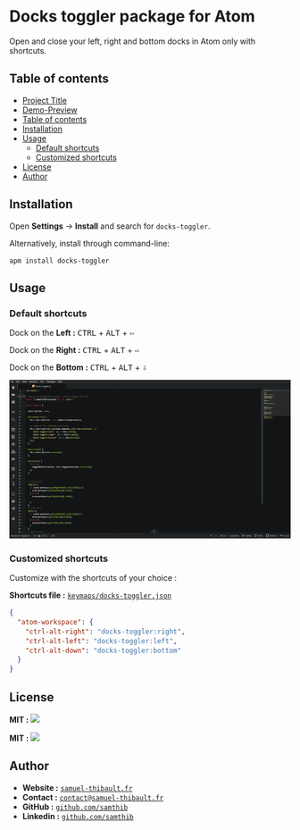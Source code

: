 # Docks toggler package for Atom
 
Open and close your left, right and bottom docks in Atom only with shortcuts.

## Table of contents

- [Project Title](#project-title)
- [Demo-Preview](#demo-preview)
- [Table of contents](#table-of-contents)
- [Installation](#installation)
- [Usage](#usage)
    - [Default shortcuts](#default-shortcuts)
    - [Customized shortcuts](#customized-shortcuts)
- [License](#license)
- [Author](#author)

## Installation

Open **Settings** → **Install** and search for `docks-toggler`.

Alternatively, install through command-line:

```
apm install docks-toggler
```

## Usage

### Default shortcuts

Dock on the **Left :** <kbd>CTRL</kbd> + <kbd>ALT</kbd> + <kbd>⇦</kbd>

Dock on the **Right :** <kbd>CTRL</kbd> + <kbd>ALT</kbd> + <kbd>⇨</kbd>

Dock on the **Bottom :** <kbd>CTRL</kbd> + <kbd>ALT</kbd> + <kbd>⇩</kbd>

![Screenshot](https://github.com/samthib/docks-toggler/blob/master/docks-toggler.gif)

### Customized shortcuts

Customize with the shortcuts of your choice :

**Shortcuts file :** [`keymaps/docks-toggler.json`](./keymaps/docks-toggler.json)

```json
{
  "atom-workspace": {
    "ctrl-alt-right": "docks-toggler:right",
    "ctrl-alt-left": "docks-toggler:left",
    "ctrl-alt-down": "docks-toggler:bottom"
  }
}
```

## License

**MIT :** ![](https://img.shields.io/github/license/samthib/docks-toggler)

**MIT :** ![](https://img.shields.io/badge/license-MIT-green) 

## Author

* **Website :** [`samuel-thibault.fr`](http://samuel-thibault.fr)
* **Contact :** [`contact@samuel-thibault.fr`](mailto:contact@samuel-thibault.fr)
* **GitHub :** [`github.com/samthib`](https://github.com/samthib)
* **Linkedin :** [`github.com/samthib`](https://www.linkedin.com/in/samuel-thibault-1528481b1/)
